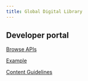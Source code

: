 ```yaml
---
title: Global Digital Library
---
```


## Developer portal

[Browse APIs](/browse)

[Example](/example)

[Content Guidelines](/example)
